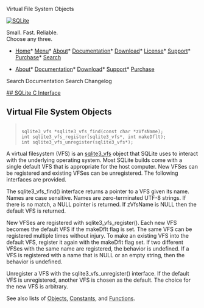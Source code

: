 




Virtual File System Objects




[![SQLite](../images/sqlite370_banner.gif)](../index.html)


Small. Fast. Reliable.  
Choose any three.


* [Home](../index.html)* [Menu](javascript:void(0))* [About](../about.html)* [Documentation](../docs.html)* [Download](../download.html)* [License](../copyright.html)* [Support](../support.html)* [Purchase](../prosupport.html)* [Search](javascript:void(0))




* [About](../about.html)* [Documentation](../docs.html)* [Download](../download.html)* [Support](../support.html)* [Purchase](../prosupport.html)






Search Documentation
Search Changelog









[## SQLite C Interface](../c3ref/intro.html)
## Virtual File System Objects




> ```
> 
> sqlite3_vfs *sqlite3_vfs_find(const char *zVfsName);
> int sqlite3_vfs_register(sqlite3_vfs*, int makeDflt);
> int sqlite3_vfs_unregister(sqlite3_vfs*);
> 
> ```



A virtual filesystem (VFS) is an [sqlite3\_vfs](../c3ref/vfs.html) object
that SQLite uses to interact
with the underlying operating system. Most SQLite builds come with a
single default VFS that is appropriate for the host computer.
New VFSes can be registered and existing VFSes can be unregistered.
The following interfaces are provided.


The sqlite3\_vfs\_find() interface returns a pointer to a VFS given its name.
Names are case sensitive.
Names are zero\-terminated UTF\-8 strings.
If there is no match, a NULL pointer is returned.
If zVfsName is NULL then the default VFS is returned.


New VFSes are registered with sqlite3\_vfs\_register().
Each new VFS becomes the default VFS if the makeDflt flag is set.
The same VFS can be registered multiple times without injury.
To make an existing VFS into the default VFS, register it again
with the makeDflt flag set. If two different VFSes with the
same name are registered, the behavior is undefined. If a
VFS is registered with a name that is NULL or an empty string,
then the behavior is undefined.


Unregister a VFS with the sqlite3\_vfs\_unregister() interface.
If the default VFS is unregistered, another VFS is chosen as
the default. The choice for the new VFS is arbitrary.


See also lists of
 [Objects](../c3ref/objlist.html),
 [Constants](../c3ref/constlist.html), and
 [Functions](../c3ref/funclist.html).



